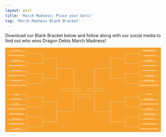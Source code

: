 ```yaml
---
layout: post
title: 'March Madness: Place your bets!'
tag: 'March Madness Blank Bracket'
---
```


Download our Blank Bracket below and follow along with our social media to find out who wins Dragon Debts March Madness!

![March Madness Blank Bracket](/public/images/madness/March%20Madness%20Bracket_Full.png)

